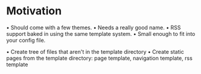 # Motivation

• Should come with a few themes.
• Needs a really good name.
• RSS support baked in using the same template system.
• Small enough to fit into your config file.

• Create tree of files that aren't in the template directory
• Create static pages from the template directory:  page template, navigation template, rss template
